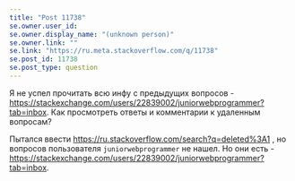 ```yaml
---
title: "Post 11738"
se.owner.user_id: 
se.owner.display_name: "(unknown person)"
se.owner.link: ""
se.link: "https://ru.meta.stackoverflow.com/q/11738"
se.post_id: 11738
se.post_type: question
---
```

<p>Я не успел прочитать всю инфу с предыдущих вопросов - <a href="https://stackexchange.com/users/22839002/juniorwebprogrammer?tab=inbox">https://stackexchange.com/users/22839002/juniorwebprogrammer?tab=inbox</a>. Как просмотреть ответы и комментарии к удаленным вопросам?</p>
<p>Пытался ввести <a href="https://ru.stackoverflow.com/search?q=deleted%3A1">https://ru.stackoverflow.com/search?q=deleted%3A1</a> , но вопросов пользователя <code>juniorwebprogrammer</code> не нашел. Но они есть - <a href="https://stackexchange.com/users/22839002/juniorwebprogrammer?tab=inbox">https://stackexchange.com/users/22839002/juniorwebprogrammer?tab=inbox</a>.</p>
